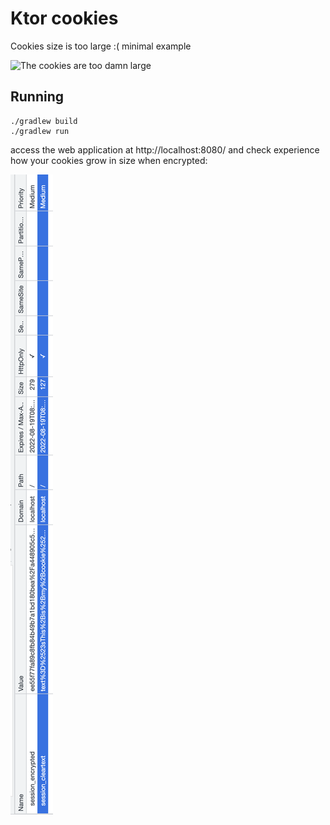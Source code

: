 # Ktor cookies

Cookies size is too large :( minimal example

![The cookies are too damn large](https://www.washingtonpost.com/blogs/the-fix/files/2015/07/PHO-10Oct19-261389.jpg)

## Running

```
./gradlew build
./gradlew run
```

access the web application at http://localhost:8080/ and check experience how your cookies grow in size when encrypted:

![cookie size doubled](./cookie-size.png)